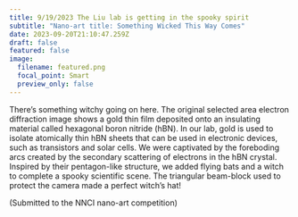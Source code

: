 ```yaml
---
title: 9/19/2023 The Liu lab is getting in the spooky spirit
subtitle: "Nano-art title: Something Wicked This Way Comes"
date: 2023-09-20T21:10:47.259Z
draft: false
featured: false
image:
  filename: featured.png
  focal_point: Smart
  preview_only: false
---
```

There’s something witchy going on here. The original selected area electron diffraction image shows a gold thin film deposited onto an insulating material called hexagonal boron nitride (hBN). In our lab, gold is used to isolate atomically thin hBN sheets that can be used in electronic devices, such as transistors and solar cells. We were captivated by the foreboding arcs created by the secondary scattering of electrons in the hBN crystal. Inspired by their pentagon-like structure, we added flying bats and a witch to complete a spooky scientific scene. The triangular beam-block used to protect the camera made a perfect witch’s hat!

(﻿Submitted to the NNCI nano-art competition)